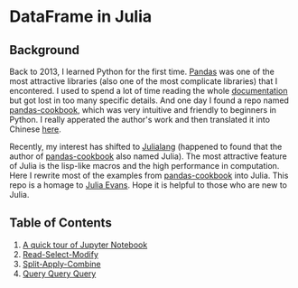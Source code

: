 # DataFrame in Julia

## Background

Back to 2013, I learned Python for the first time. [Pandas](http://pandas.pydata.org/) was one of the most attractive libraries (also one of the most complicate libraries) that I encontered. I used to spend a lot of time reading the whole [documentation](http://pandas.pydata.org/pandas-docs/stable/) but got lost in too many specific details. And one day I found a repo named [pandas-cookbook](https://github.com/jvns/pandas-cookbook), which was very intuitive and friendly to beginners in Python. I really apperated the author's work and then translated it into Chinese [here](https://github.com/ia-cas/pandas-cookbook).

Recently, my interest has shifted to [Julialang](https://julialang.org/) (happened to found that the author of [pandas-cookbook](https://github.com/jvns/pandas-cookbook) also named Julia). The most attractive feature of Julia is the lisp-like macros and the high performance in computation. Here I rewrite most of the examples from [pandas-cookbook](https://github.com/jvns/pandas-cookbook) into Julia. This repo is a homage to [Julia Evans](https://jvns.ca/). Hope it is helpful to those who are new to Julia.

## Table of Contents

1. [A quick tour of Jupyter Notebook](http://nbviewer.jupyter.org/github/findmyway/DataFrame-in-Julia/blob/master/A%20quick%20tour%20of%20jupyter%20notebook.ipynb)
2. [Read-Select-Modify](http://nbviewer.jupyter.org/github/findmyway/DataFrame-in-Julia/blob/master/Read-Select-Modify.ipynb)
3. [Split-Apply-Combine](http://nbviewer.jupyter.org/github/findmyway/DataFrame-in-Julia/blob/master/Split-Apply-Combine.ipynb)
4. [Query Query Query](http://nbviewer.jupyter.org/github/findmyway/DataFrame-in-Julia/blob/master/Query%20Query%20Query.ipynb)
